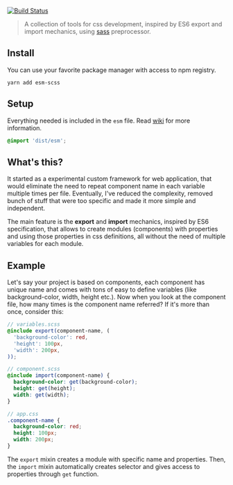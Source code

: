 [![Build Status](https://travis-ci.org/Eterion/esm-scss.svg?branch=master)](https://travis-ci.org/Eterion/esm-scss)

> A collection of tools for css development, inspired by ES6 export and import mechanics, using [sass](http://sass-lang.com/) preprocessor.

## Install
You can use your favorite package manager with access to npm registry.

```
yarn add esm-scss
```

## Setup
Everything needed is included in the `esm` file. Read [wiki](https://github.com/Eterion/esm-scss/wiki) for more information.

```scss
@import 'dist/esm';
```

## What's this?
It started as a experimental custom framework for web application, that would eliminate the need to repeat component name in each variable multiple times per file. Eventually, I've reduced the complexity, removed bunch of stuff that were too specific and made it more simple and independent.

The main feature is the **export** and **import** mechanics, inspired by ES6 specification, that allows to create modules (components) with properties and using those properties in css definitions, all without the need of multiple variables for each module.

## Example
Let's say your project is based on components, each component has unique name and comes with tons of easy to define variables (like background-color, width, height etc.). Now when you look at the component file, how many times is the component name referred? If it's more than once, consider this:

```scss
// variables.scss
@include export(component-name, (
  'background-color': red,
  'height': 100px,
  'width': 200px,
));

// component.scss
@include import(component-name) {
  background-color: get(background-color);
  height: get(height);
  width: get(width);
}

// app.css
.component-name {
  background-color: red;
  height: 100px;
  width: 200px;
}
```

The `export` mixin creates a module with specific name and properties. Then, the `import` mixin automatically creates selector and gives access to properties through `get` function.
